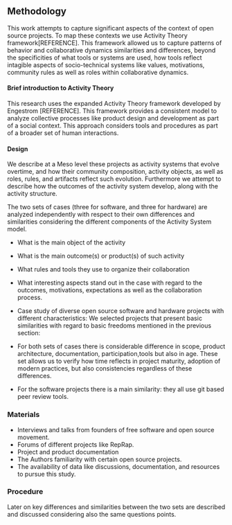 ## Methodology
This work attempts to capture significant aspects of the context of open source projects. To map these contexts we use Activity Theory framework[REFERENCE]. This framework allowed us to capture patterns of behavior and collaborative dynamics similarities and differences, beyond the specificities of what tools or systems are used, how tools reflect intagible aspects of socio-technical systems like values, motivations, community rules as well as roles within collaborative dynamics.
#### Brief introduction to Activity Theory
This research uses the expanded Activity Theory framework developed by Engestrom [REFERENCE]. This framework provides a consistent model to analyze collective processes like product design and development as part of a social context. This approach considers tools and procedures as part of a broader set of human interactions.
#### Design
We describe at a Meso level these projects as activity  systems that evolve overtime, and how their community composition, activity objects, as well as roles, rules, and artifacts reflect such evolution. Furthermore we attempt to describe how the outcomes of the activity system develop, along with the activity structure.  

The two sets of cases (three for software, and three for hardware) are analyzed independently with respect to their own differences and similarities considering the different components of the Activity System model.
- What is the main object of the activity
- What is the main outcome(s) or product(s) of such activity
- What rules and tools they use to organize their collaboration
- What interesting aspects stand out in the case with regard to the outcomes, motivations, expectations as well as the collaboration process.

- Case study of diverse open source software and hardware projects with different characteristics:
We selected projects that present basic similarities with regard to basic freedoms mentioned in the previous section:
- For both sets of cases there is considerable difference in scope, product architecture, documentation, participation,tools but also in age. These set allows us to verify how time reflects in project maturity, adoption of modern practices, but also consistencies regardless of these differences.
- For the software projects there is a main similarity: they all use git based peer review tools.

### Materials
- Interviews and talks from founders of free software and open source movement.
- Forums of different projects like RepRap.
- Project and product documentation
- The Authors familiarity with certain open source projects.
- The availability of data like discussions, documentation, and resources to pursue this study.

### Procedure


Later on key differences and similarities between the two sets are described and discussed considering also the same questions points.
